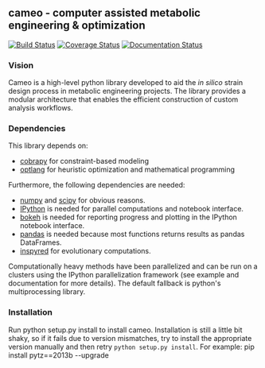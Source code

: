 ## cameo - computer assisted metabolic engineering & optimization

[![Build Status](https://travis-ci.org/biosustain/cameo.svg?branch=devel)](https://travis-ci.org/biosustain/cameo)
[![Coverage Status](https://coveralls.io/repos/biosustain/cameo/badge.png?branch=devel)](https://coveralls.io/r/biosustain/cameo?branch=devel)
[![Documentation Status](https://readthedocs.org/projects/cameo/badge/?version=latest)](https://readthedocs.org/projects/cameo/?badge=latest)

### Vision
Cameo is a high-level python library developed to aid the _in silico_ strain design process in metabolic engineering projects. The library provides a modular architecture that enables the efficient construction of custom analysis workflows.

### Dependencies
This library depends on:

- [cobrapy](https://github.com/opencobra/cobrapy) for constraint-based modeling
- [optlang](https://github.com/biosustain/optlang) for heuristic optimization and mathematical programming

Furthermore, the following dependencies are needed: 

- [numpy](http://www.numpy.org/) and [scipy](http://www.scipy.org/) for obvious reasons.
- [IPython](http://ipython.org/) is needed for parallel computations and notebook interface.
- [bokeh](http://bokeh.pydata.org/) is needed for reporting progress and plotting in the IPython notebook interface.
- [pandas](http://pandas.pydata.org/) is needed because most functions returns results as pandas DataFrames.
- [inspyred](https://pypi.python.org/pypi/inspyred) for evolutionary computations.

Computationally heavy methods have been parallelized and can be run on a clusters using the IPython parallelization framework (see example and documentation for more details). The default fallback is python's multiprocessing library.

### Installation
Run
    python setup.py install
to install cameo. Installation is still a little bit shaky, so if it fails due to version mismatches, try to install the appropriate version manually and then retry `python setup.py install`. For example:
pip install pytz==2013b --upgrade
